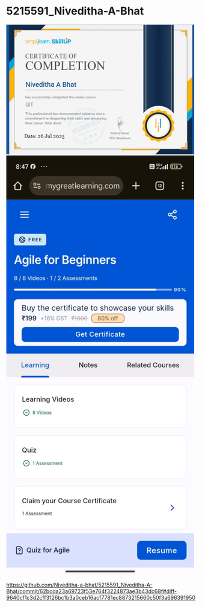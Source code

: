 # 5215591\_Niveditha-A-Bhat



<img src="https://raw.githubusercontent.com/Niveditha-a-bhat/5215591_Niveditha-A-Bhat/main/Git/Git%20training%20Certificate.jpeg" alt="Git Training Certificate" width="500"/>

<img src="https://raw.githubusercontent.com/Niveditha-a-bhat/5215591_Niveditha-A-Bhat/main/SDLC/SDLC%20Certidicate.jpg" alt="SDLC Certificate" width="500"/>



https://github.com/Niveditha-a-bhat/5215591_Niveditha-A-Bhat/commit/62bcda23a69723f53e764f3224873ae3b43dc68f#diff-9640cf1c3d2cff3126bc1b3a0ceb16acf7781ec8873215660c50f3a696391950